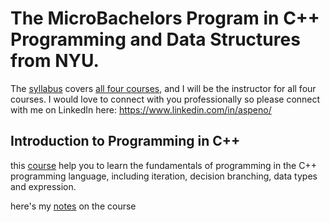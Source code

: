 # The MicroBachelors Program in C++ Programming and Data Structures from NYU. 


The [syllabus](https://docs.google.com/document/d/1AiMp6InhQDZPbEIJvr54qhYU4_1Ugcga0jQ6-V-v4qo/edit) covers [all four courses](https://www.edx.org/microbachelors/nyux-programming-data-structures), and I will be the instructor for all four courses. I would love to connect with you professionally so please connect with me on LinkedIn here: https://www.linkedin.com/in/aspeno/

## Introduction to Programming in C++

this [course](https://www.edx.org/course/introduction-to-programming-in-c) help you to learn the fundamentals of programming in the C++ programming language, including iteration, decision branching, data types and expression.

here's my [notes](./1.introduction-to-programming-in-c/README.md) on the course
